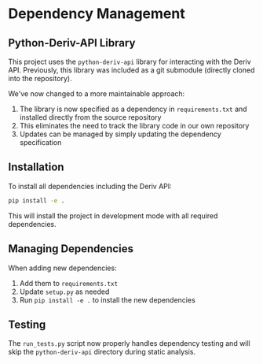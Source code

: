 
# Dependency Management

## Python-Deriv-API Library

This project uses the `python-deriv-api` library for interacting with the Deriv API. Previously, this library was included as a git submodule (directly cloned into the repository). 

We've now changed to a more maintainable approach:

1. The library is now specified as a dependency in `requirements.txt` and installed directly from the source repository
2. This eliminates the need to track the library code in our own repository
3. Updates can be managed by simply updating the dependency specification

## Installation

To install all dependencies including the Deriv API:

```bash
pip install -e .
```

This will install the project in development mode with all required dependencies.

## Managing Dependencies

When adding new dependencies:

1. Add them to `requirements.txt`
2. Update `setup.py` as needed
3. Run `pip install -e .` to install the new dependencies

## Testing

The `run_tests.py` script now properly handles dependency testing and will skip the `python-deriv-api` directory during static analysis.
